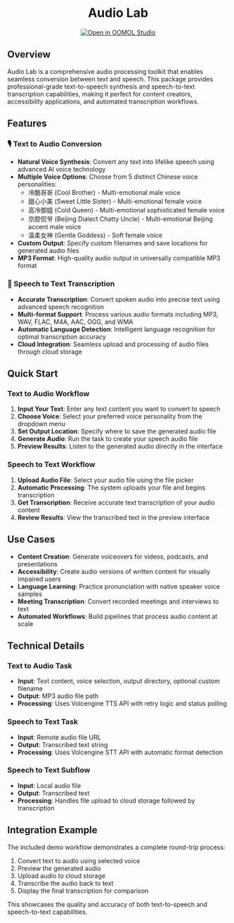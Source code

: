 <div align=center>
	<h1>Audio Lab</h1>
	<p><a href="https://hub.oomol.com/package/audio-lab?open=true" target="_blank"><img src="https://static.oomol.com/assets/button.svg" alt="Open in OOMOL Studio" /></a></p>
</div>

## Overview

Audio Lab is a comprehensive audio processing toolkit that enables seamless conversion between text and speech. This package provides professional-grade text-to-speech synthesis and speech-to-text transcription capabilities, making it perfect for content creators, accessibility applications, and automated transcription workflows.

## Features

### 🎙️ Text to Audio Conversion
- **Natural Voice Synthesis**: Convert any text into lifelike speech using advanced AI voice technology
- **Multiple Voice Options**: Choose from 5 distinct Chinese voice personalities:
  - 冷酷哥哥 (Cool Brother) - Multi-emotional male voice
  - 甜心小美 (Sweet Little Sister) - Multi-emotional female voice  
  - 高冷御姐 (Cold Queen) - Multi-emotional sophisticated female voice
  - 京腔侃爷 (Beijing Dialect Chatty Uncle) - Multi-emotional Beijing accent male voice
  - 温柔女神 (Gentle Goddess) - Soft female voice
- **Custom Output**: Specify custom filenames and save locations for generated audio files
- **MP3 Format**: High-quality audio output in universally compatible MP3 format

### 📝 Speech to Text Transcription
- **Accurate Transcription**: Convert spoken audio into precise text using advanced speech recognition
- **Multi-format Support**: Process various audio formats including MP3, WAV, FLAC, M4A, AAC, OGG, and WMA
- **Automatic Language Detection**: Intelligent language recognition for optimal transcription accuracy
- **Cloud Integration**: Seamless upload and processing of audio files through cloud storage

## Quick Start

### Text to Audio Workflow
1. **Input Your Text**: Enter any text content you want to convert to speech
2. **Choose Voice**: Select your preferred voice personality from the dropdown menu
3. **Set Output Location**: Specify where to save the generated audio file
4. **Generate Audio**: Run the task to create your speech audio file
5. **Preview Results**: Listen to the generated audio directly in the interface

### Speech to Text Workflow
1. **Upload Audio File**: Select your audio file using the file picker
2. **Automatic Processing**: The system uploads your file and begins transcription
3. **Get Transcription**: Receive accurate text transcription of your audio content
4. **Review Results**: View the transcribed text in the preview interface

## Use Cases

- **Content Creation**: Generate voiceovers for videos, podcasts, and presentations
- **Accessibility**: Create audio versions of written content for visually impaired users
- **Language Learning**: Practice pronunciation with native speaker voice samples
- **Meeting Transcription**: Convert recorded meetings and interviews to text
- **Automated Workflows**: Build pipelines that process audio content at scale

## Technical Details

### Text to Audio Task
- **Input**: Text content, voice selection, output directory, optional custom filename
- **Output**: MP3 audio file path
- **Processing**: Uses Volcengine TTS API with retry logic and status polling

### Speech to Text Task  
- **Input**: Remote audio file URL
- **Output**: Transcribed text string
- **Processing**: Uses Volcengine STT API with automatic format detection

### Speech to Text Subflow
- **Input**: Local audio file
- **Output**: Transcribed text
- **Processing**: Handles file upload to cloud storage followed by transcription

## Integration Example

The included demo workflow demonstrates a complete round-trip process:
1. Convert text to audio using selected voice
2. Preview the generated audio
3. Upload audio to cloud storage
4. Transcribe the audio back to text
5. Display the final transcription for comparison

This showcases the quality and accuracy of both text-to-speech and speech-to-text capabilities.